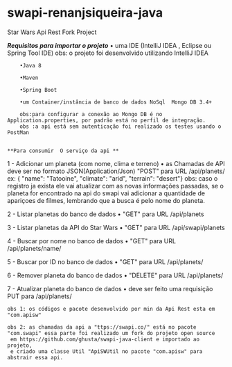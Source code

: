 # swapi-renanjsiqueira-java
Star Wars Api Rest Fork Project


  ***Requisitos para importar o projeto***
        • uma IDE (IntelliJ IDEA , Eclipse ou Spring Tool IDE)
        obs: o projeto foi desenvolvido utilizando IntelliJ IDEA
	
        •Java 8
	
        •Maven
	
        •Spring Boot
	
        •um Container/instância de banco de dados NoSql  Mongo DB 3.4+
	
        obs:para configurar a conexão ao Mongo DB é no Application.properties, por padrão está no perfil de integração.
        obs :a api está sem autenticação foi realizado os testes usando o PostMan


    **Para consumir  O serviço da api **
1 - Adicionar um planeta (com nome, clima e terreno)
    • as Chamadas de API deve ser no formato JSON(Application/Json) "POST" para URL <host>/api/planets/
    ex:
   {
	"name": "Tatooine",
	"climate": "arid",
	"terrain": "desert"}
    obs: caso o registro ja exista ele vai atualizar com as novas informações passadas,
    se o planeta for encontrado na api do swapi vai adicionar a quantidade de apariçoes de filmes,
    lembrando que a busca é pelo nome do planeta.
	

2 - Listar planetas do banco de dados
    • "GET" para URL <host>/api/planets

3 - Listar planetas da API do Star Wars
    • "GET" para URL <host>/api/swapi/planets

4 - Buscar por nome no banco de dados
    •  "GET" para URL <host>/api/planets/name/<nome>

5 - Buscar por ID no banco de dados
    •  "GET" para URL <host>/api/planets/<id>

6 - Remover planeta do banco de dados
    • "DELETE" para URL <host>/api/planets/<id>

7 - Atualizar planeta do banco de dados
    • deve ser feito uma requisição PUT para <host>/api/planets/<id>


    obs 1: os códigos e pacote desenvolvido por min da Api Rest esta em "com.apisw"

    obs 2: as chamadas da api a "ttps://swapi.co/" está no pacote "com.swapi" essa parte foi realizado um fork do projeto open source
     em https://github.com/ghusta/swapi-java-client e importado ao projeto,
     e criado uma classe Util "ApiSWUtil no pacote "com.apisw" para abstrair essa api.
